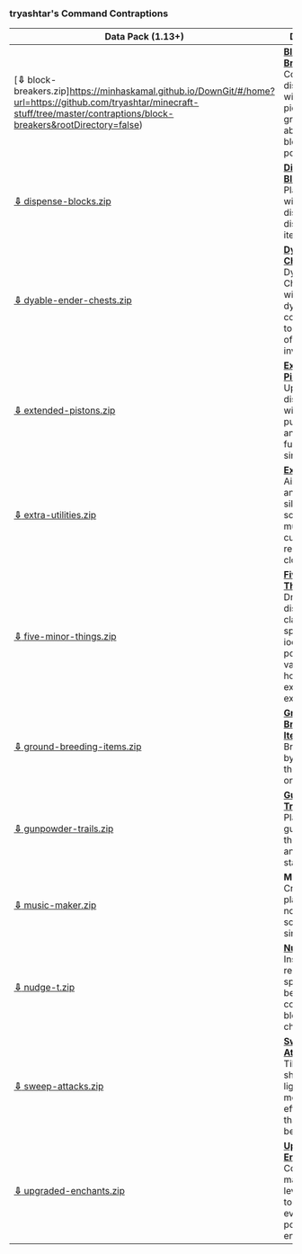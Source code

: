 ### tryashtar's Command Contraptions
Data Pack (1.13+)|Description
---|---
[**⇩** block-breakers.zip]https://minhaskamal.github.io/DownGit/#/home?url=https://github.com/tryashtar/minecraft-stuff/tree/master/contraptions/block-breakers&rootDirectory=false)|[**Block Breakers**](https://www.youtube.com/watch?v=aMwxQ2qsNwY)<br/>Combine dispensers with diamond pickaxes to grant the ability to break blocks when powered.
[**⇩** dispense-blocks.zip](https://minhaskamal.github.io/DownGit/#/home?url=https://github.com/tryashtar/minecraft-stuff/tree/master/contraptions/dispense-blocks&rootDirectory=false)|[**Dispense Blocks**](https://www.youtube.com/watch?v=po3BGH5M3f4)<br/>Place blocks with dispensers by dispensing the item.
[**⇩** dyable-ender-chests.zip](https://minhaskamal.github.io/DownGit/#/home?url=https://github.com/tryashtar/minecraft-stuff/tree/master/contraptions/dyable-ender-chests&rootDirectory=false)|[**Dyable Ender Chests**](https://www.youtube.com/watch?v=vdLghOxYSEM)<br/>Dye Ender Chest Stations with unique dye combinations to access tons of ender chest inventories.
[**⇩** extended-pistons.zip](https://minhaskamal.github.io/DownGit/#/home?url=https://github.com/tryashtar/minecraft-stuff/tree/master/contraptions/extended-pistons&rootDirectory=false)|[**Extended Pistons**](https://www.youtube.com/watch?v=hvgzWbBUWmU)<br/>Upgrade dispensers with pistons to push blocks and entities further than a single block.
[**⇩** extra-utilities.zip](https://minhaskamal.github.io/DownGit/#/home?url=https://github.com/tryashtar/minecraft-stuff/tree/master/contraptions/extra-utilities&rootDirectory=false)|[**Extra Utilities**](https://www.youtube.com/watch?v=R1NsE792A4k)<br/>Air-placable angel blocks, silencing sound mufflers, and customizable redstone clocks.
[**⇩** five-minor-things.zip](https://minhaskamal.github.io/DownGit/#/home?url=https://github.com/tryashtar/minecraft-stuff/tree/master/contraptions/five-minor-things&rootDirectory=false)|[**Five Minor Things**](https://www.youtube.com/watch?v=MQ-FjxqWa2E)<br/>Dragon breath dispensers, classic sponges, iocane powder, vacuum hoppers, and experience extractors.
[**⇩** ground-breeding-items.zip](https://minhaskamal.github.io/DownGit/#/home?url=https://github.com/tryashtar/minecraft-stuff/tree/master/contraptions/ground-breeding-items&rootDirectory=false)|[**Ground Breeding Items**](https://gfycat.com/BoldBeautifulBittern)<br/>Breed animals by dropping their food item on the ground.
[**⇩** gunpowder-trails.zip](https://minhaskamal.github.io/DownGit/#/home?url=https://github.com/tryashtar/minecraft-stuff/tree/master/contraptions/gunpowder-trails&rootDirectory=false)|[**Gunpowder Trails**](https://www.youtube.com/watch?v=KFxeGuDf3LY)<br/>Place gunpowder on the ground and ignite it to start a trail.
[**⇩** music-maker.zip](https://minhaskamal.github.io/DownGit/#/home?url=https://github.com/tryashtar/minecraft-stuff/tree/master/contraptions/music-maker&rootDirectory=false)|**Music Maker**<br/>Create and play complex note block songs in a single block.
[**⇩** nudge-t.zip](https://minhaskamal.github.io/DownGit/#/home?url=https://github.com/tryashtar/minecraft-stuff/tree/master/contraptions/nudge-t&rootDirectory=false)|[**Nudge-T**](https://www.youtube.com/watch?v=neXPo2XKif0)<br/>Insert and remove spaces between the command blocks in your chains.
[**⇩** sweep-attacks.zip](https://minhaskamal.github.io/DownGit/#/home?url=https://github.com/tryashtar/minecraft-stuff/tree/master/contraptions/sweep-attacks&rootDirectory=false)|[**Sweep Attacks**](https://www.youtube.com/watch?v=CswfItvWa_k)<br/>Till land, shear sheep, and light fires more efficiently than ever before.
[**⇩** upgraded-enchants.zip](https://minhaskamal.github.io/DownGit/#/home?url=https://github.com/tryashtar/minecraft-stuff/tree/master/contraptions/upgraded-enchants&rootDirectory=false)|[**Upgraded Enchants**](https://www.youtube.com/watch?v=cFXVcU5Do88)<br/>Combine maximum level enchants to access even more powerful enchantments.
